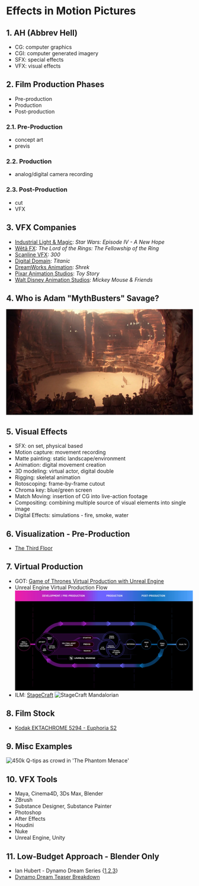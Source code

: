 <style>
  .page-header {
    background-image: none;
  }
</style>

# Effects in Motion Pictures

## 1. AH (Abbrev Hell)
- CG: computer graphics
- CGI: computer generated imagery
- SFX: special effects
- VFX: visual effects

## 2. Film Production Phases
- Pre-production
- Production
- Post-production

### 2.1. Pre-Production
- concept art
- previs

### 2.2. Production
- analog/digital camera recording

### 2.3. Post-Production
- cut
- VFX

## 3. VFX Companies
- [Industrial Light & Magic](https://www.ilm.com/): *Star Wars: Episode IV - A New Hope*
- [Wētā FX](https://www.wetafx.co.nz/): *The Lord of the Rings: The Fellowship of the Ring*
- [Scanline VFX](https://www.scanlinevfx.com/reels/): *300*
- [Digital Domain](https://digitaldomain.com/): *Titanic*
- [DreamWorks Animation](https://pibfyc.dreamworks.com/?slug=videos&type=page&id=242): *Shrek*
- [Pixar Animation Studios](https://www.pixar.com/feature-films-launch): *Toy Story*
- [Walt Disney Animation Studios](https://disneyanimation.com/): *Mickey Mouse & Friends*

## 4. Who is Adam "MythBusters" Savage?
![Petranaki Arena - Geonosis](images/vfx/Geonosis_arena.jpg)

## 5. Visual Effects
- SFX: on set, physical based
- Motion capture: movement recording
- Matte painting: static landscape/environment
- Animation: digital movement creation
- 3D modeling: virtual actor, digital double
- Rigging: skeletal animation
- Rotoscoping: frame-by-frame cutout
- Chroma key: blue/green screen
- Match Moving: insertion of CG into live-action footage
- Compositing: combining multiple source of visual elements into single image
- Digital Effects: simulations - fire, smoke, water

## 6. Visualization - Pre-Production
- [The Third Floor](https://thethirdfloorinc.com/reels/#highlights)

## 7. Virtual Production
- GOT: [Game of Thrones Virtual Production with Unreal Engine](https://www.unrealengine.com/en-US/spotlights/virtual-production-on-the-battlegrounds-of-game-of-thrones)
- Unreal Engine Virtual Production Flow
![Unreal Engine Virtual Production Flow](images/vfx/ue_virtual_production_flow.jpg)
- ILM: [StageCraft](https://www.ilm.com/stagecraft/)
![StageCraft Mandalorian](https://www.ilm.com/wp-content/uploads/2021/03/StageCraftLED-Mandalorian2.jpg)

## 8. Film Stock
- [Kodak EKTACHROME 5294 - Euphoria S2](https://www.kodak.com/en/motion/blog-post/euphoria)

## 9. Misc Examples
![450k Q-tips as crowd in 'The Phantom Menace'](https://pbs.twimg.com/media/E3uHhYnX0AIgS0p.jpg)

## 10. VFX Tools
- Maya, Cinema4D, 3Ds Max, Blender
- ZBrush
- Substance Designer, Substance Painter
- Photoshop
- After Effects
- Houdini
- Nuke
- Unreal Engine, Unity

## 11. Low-Budget Approach - Blender Only
- Ian Hubert - Dynamo Dream Series {[1](https://youtu.be/LsGZ_2RuJ2A),[2](https://youtu.be/xlqhdaLhRVY),[3](https://youtu.be/JM_WPiT6NRQ)}
- [Dynamo Dream Teaser Breakdown](https://youtu.be/FFJ_THGj72U)
